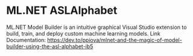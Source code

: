 # ML.NET ASLAlphabet
ML.NET Model Builder is an intuitive graphical Visual Studio extension to build, train, and deploy custom machine learning models.
Link Documentation: https://dev.to/ppiova/mlnet-and-the-magic-of-model-builder-using-the-asl-alphabet-ib5
